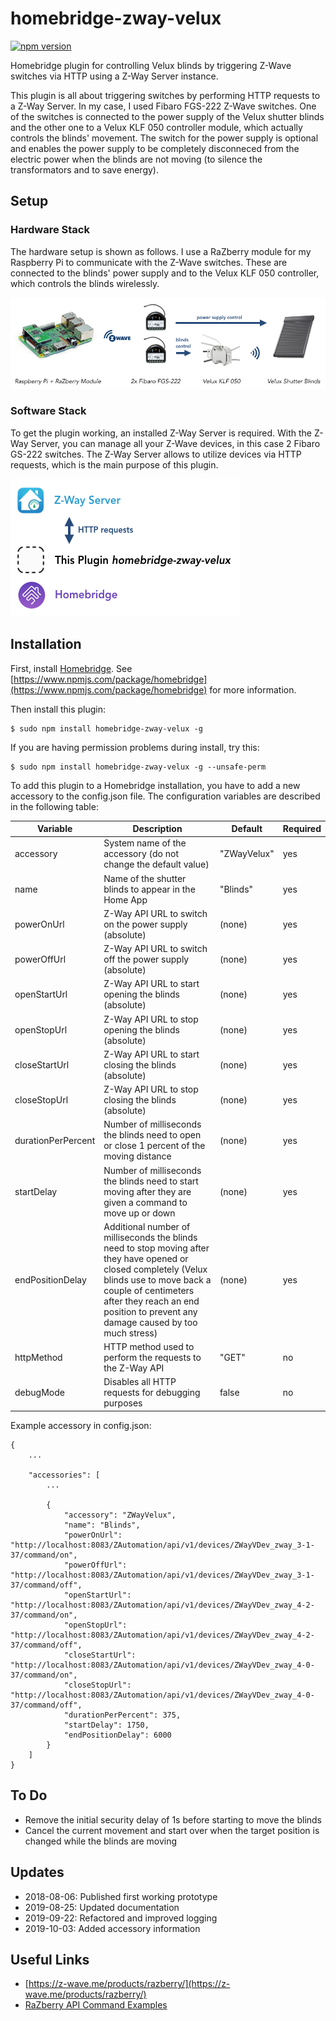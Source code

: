 # homebridge-zway-velux
[![npm version](https://badge.fury.io/js/homebridge-zway-velux.svg)](https://www.npmjs.com/package/homebridge-zway-velux)

Homebridge plugin for controlling Velux blinds by triggering Z-Wave switches via HTTP using a Z-Way Server instance.

This plugin is all about triggering switches by performing HTTP requests to a Z-Way Server. In my case, I used Fibaro FGS-222 Z-Wave switches. One of the switches is connected to the power supply of the Velux shutter blinds and the other one to a Velux KLF 050 controller module, which actually controls the blinds' movement. The switch for the power supply is optional and enables the power supply to be completely disconneced from the electric power when the blinds are not moving (to silence the transformators and to save energy).

## Setup

### Hardware Stack

The hardware setup is shown as follows. I use a RaZberry module for my Raspberry Pi to communicate with the Z-Wave switches. These are connected to the blinds' power supply and to the Velux KLF 050 controller, which controls the blinds wirelessly.

![Hardware Stack](/images/hardware.png "Hardware Stack")

### Software Stack

To get the plugin working, an installed Z-Way Server is required. With the Z-Way Server, you can manage all your Z-Wave devices, in this case 2 Fibaro GS-222 switches. The Z-Way Server allows to utilize devices via HTTP requests, which is the main purpose of this plugin.

![Software Stack](images/software.png "Software Stack")

## Installation

First, install [Homebridge](https://homebridge.io). See [https://www.npmjs.com/package/homebridge](https://www.npmjs.com/package/homebridge) for more information.

Then install this plugin:
```
$ sudo npm install homebridge-zway-velux -g
```
If you are having permission problems during install, try this:
```
$ sudo npm install homebridge-zway-velux -g --unsafe-perm
```

To add this plugin to a Homebridge installation, you have to add a new accessory to the config.json file. The configuration variables are described in the following table:

| Variable | Description | Default | Required |
| --------- | ------------- | --------- | --------- |
| accessory | System name of the accessory (do not change the default value) | "ZWayVelux" | yes |
| name | Name of the shutter blinds to appear in the Home App | "Blinds" | yes |
| powerOnUrl | Z-Way API URL to switch on the power supply (absolute) | (none) | yes |
| powerOffUrl | Z-Way API URL to switch off the power supply (absolute) | (none) | yes |
| openStartUrl | Z-Way API URL to start opening the blinds (absolute) | (none) | yes |
| openStopUrl | Z-Way API URL to stop opening the blinds (absolute) | (none) | yes |
| closeStartUrl | Z-Way API URL to start closing the blinds (absolute) | (none) | yes |
| closeStopUrl | Z-Way API URL to stop closing the blinds (absolute) | (none) | yes |
| durationPerPercent | Number of milliseconds the blinds need to open or close 1 percent of the moving distance | (none) | yes |
| startDelay | Number of milliseconds the blinds need to start moving after they are given a command to move up or down | (none) | yes |
| endPositionDelay | Additional number of milliseconds the blinds need to stop moving after they have opened or closed completely (Velux blinds use to move back a couple of centimeters after they reach an end position to prevent any damage caused by too much stress) | (none) | yes |
| httpMethod | HTTP method used to perform the requests to the Z-Way API | "GET" | no |
| debugMode | Disables all HTTP requests for debugging purposes | false | no |

Example accessory in config.json:

```
{
    ...
    
    "accessories": [
        ...

        {
            "accessory": "ZWayVelux",
            "name": "Blinds",
            "powerOnUrl": "http://localhost:8083/ZAutomation/api/v1/devices/ZWayVDev_zway_3-1-37/command/on",
            "powerOffUrl": "http://localhost:8083/ZAutomation/api/v1/devices/ZWayVDev_zway_3-1-37/command/off",
            "openStartUrl": "http://localhost:8083/ZAutomation/api/v1/devices/ZWayVDev_zway_4-2-37/command/on",
            "openStopUrl": "http://localhost:8083/ZAutomation/api/v1/devices/ZWayVDev_zway_4-2-37/command/off",
            "closeStartUrl": "http://localhost:8083/ZAutomation/api/v1/devices/ZWayVDev_zway_4-0-37/command/on",
            "closeStopUrl": "http://localhost:8083/ZAutomation/api/v1/devices/ZWayVDev_zway_4-0-37/command/off",
            "durationPerPercent": 375,
            "startDelay": 1750,
            "endPositionDelay": 6000
        } 
    ]
}
```
## To Do

* Remove the initial security delay of 1s before starting to move the blinds
* Cancel the current movement and start over when the target position is changed while the blinds are moving

## Updates

* 2018-08-06: Published first working prototype
* 2019-08-25: Updated documentation
* 2019-09-22: Refactored and improved logging
* 2019-10-03: Added accessory information

## Useful Links

* [https://z-wave.me/products/razberry/](https://z-wave.me/products/razberry/)
* [RaZberry API Command Examples](https://gist.github.com/integrii/021f272f2cad0540fc3c)
